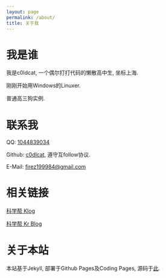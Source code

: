 ```yaml
---
layout: page
permalink: /about/
title: 关于我
---
```


# 我是谁

我是c0ldcat, 一个偶尔打打代码的懒散高中生, 坐标上海.

刚刚开始用Windows的Linuxer.

普通高三狗实例.

# 联系我

QQ: [1044839034](tencent://message/?uin=1044839034)

Github: [c0dlcat](https://github.com/c0ldcat), 遵守互follow协议.

E-Mail: firez199984@gmail.com

# 相关链接

[科学帮 Klog](http://krrrrr.xyz/)

[科学帮 Kr Blog](http://krblog.krrrrr.xyz/)

# 关于本站

本站基于Jekyll, 部署于Github Pages及Coding Pages, 源码于[此](https://github.com/c0ldcat/hackwlb-server).